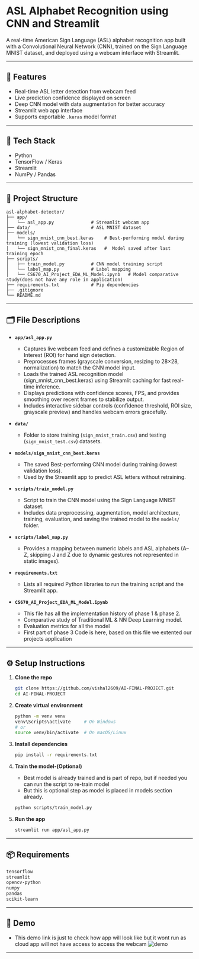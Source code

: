 # ASL Alphabet Recognition using CNN and Streamlit

A real-time American Sign Language (ASL) alphabet recognition app built with a Convolutional Neural Network (CNN), trained on the Sign Language MNIST dataset, and deployed using a webcam interface with Streamlit.

---

## 🚀 Features

- Real-time ASL letter detection from webcam feed
- Live prediction confidence displayed on screen
- Deep CNN model with data augmentation for better accuracy
- Streamlit web app interface
- Supports exportable `.keras` model format

---

## 🧠 Tech Stack

- Python
- TensorFlow / Keras
- Streamlit
- NumPy / Pandas

---

## 📁 Project Structure

```
asl-alphabet-detector/
├── app/
│   └── asl_app.py              # Streamlit webcam app
├── data/                       # ASL MNIST dataset
├── models/
│   └── sign_mnist_cnn_best.keras    # Best-performing model during training (lowest validation loss)
│   └── sign_mnist_cnn_final.keras   #	Model saved after last training epoch
├── scripts/
│   ├── train_model.py          # CNN model training script
│   └── label_map.py            # Label mapping
│   └── CS670_AI_Project_EDA_ML_Model.ipynb   # Model comparative study(does not have any role in application)
├── requirements.txt            # Pip dependencies
├── .gitignore
└── README.md
```

---

## 🗂️ File Descriptions

- **`app/asl_app.py`**  
  - Captures live webcam feed and defines a customizable Region of Interest (ROI) for hand sign detection.
  - Preprocesses frames (grayscale conversion, resizing to 28×28, normalization) to match the CNN model input.
  - Loads the trained ASL recognition model (sign_mnist_cnn_best.keras) using Streamlit caching for fast real-time inference.
  - Displays predictions with confidence scores, FPS, and provides smoothing over recent frames to stabilize output.
  - Includes interactive sidebar controls (confidence threshold, ROI size, grayscale preview) and handles webcam errors gracefully.


- **`data/`**  
  - Folder to store training (`sign_mnist_train.csv`) and testing (`sign_mnist_test.csv`) datasets.  

- **`models/sign_mnist_cnn_best.keras`**  
  - The saved Best-performing CNN model during training (lowest validation loss).  
  - Used by the Streamlit app to predict ASL letters without retraining.

- **`scripts/train_model.py`**  
  - Script to train the CNN model using the Sign Language MNIST dataset.  
  - Includes data preprocessing, augmentation, model architecture, training, evaluation, and saving the trained model to the `models/` folder.

- **`scripts/label_map.py`**  
  - Provides a mapping between numeric labels and ASL alphabets (A–Z, skipping J and Z due to dynamic gestures not represented in static images).

- **`requirements.txt`**  
  - Lists all required Python libraries to run the training script and the Streamlit app.

- **`CS670_AI_Project_EDA_ML_Model.ipynb`**  
  - This file has all the implementation history of phase 1 & phase 2.
  - Comparative study of Traditional ML & NN Deep Learning model.
  - Evaluation metrics for all the model
  - First part of phase 3 Code is here, based on this file we extented our projects application



---

## ⚙️ Setup Instructions

1. **Clone the repo**  
   ```bash
   git clone https://github.com/vishal2609/AI-FINAL-PROJECT.git
   cd AI-FINAL-PROJECT
   ```

2. **Create virtual environment**  
   ```bash
   python -m venv venv
   venv\Scripts\activate     # On Windows
   # or
   source venv/bin/activate  # On macOS/Linux
   ```

3. **Install dependencies**  
   ```bash
   pip install -r requirements.txt
   ```

4. **Train the model-(Optional)**  
    - Best model is already trained and is part of repo, but if needed you can run the script to re-train model
    - But this is optional step as model is placed in models section already.
    ```bash
    python scripts/train_model.py
    ```

6. **Run the app**  
   ```bash
   streamlit run app/asl_app.py
   ```

---

## 📦 Requirements

```txt
tensorflow
streamlit
opencv-python
numpy
pandas
scikit-learn
```

---

## 📸 Demo
  - This demo link is just to check how app will look like but it wont run as cloud app will not have access to access the webcam
![demo](https://asl-app-cs670.streamlit.app/)

---

